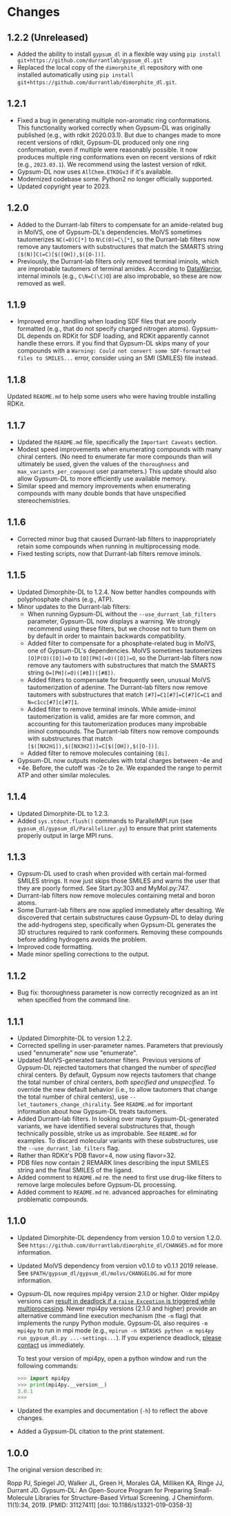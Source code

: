 Changes
=======


1.2.2 (Unreleased)
-----
* Added the ability to install `gypsum_dl` in a flexible way using
  `pip install git+https://github.com/durrantlab/gypsum_dl.git`
* Replaced the local copy of the `dimorphite_dl` repository with one
  installed automatically using
  `pip install git+https://github.com/durrantlab/dimorphite_dl.git`.

1.2.1
-----

* Fixed a bug in generating multiple non-aromatic ring conformations. This
  functionality worked correctly when Gypsum-DL was originally published (e.g.,
  with rdkit 2020.03.1). But due to changes made to more recent versions of
  rdkit, Gypsum-DL produced only one ring conformation, even if multiple were
  reasonably possible. It now produces multiple ring conformations even on
  recent versions of rdkit (e.g., `2023.03.1`). We recommend using the lastest
  version of rdkit.
* Gypsum-DL now uses `AllChem.ETKDGv3` if it's available.
* Modernized codebase some. Python2 no longer officially supported.
* Updated copyright year to 2023.

1.2.0
-----

* Added to the Durrant-lab filters to compensate for an amide-related bug in
  MolVS, one of Gypsum-DL's dependencies. MolVS sometimes tautomerizes
  `NC(=O)C[*]` to `N\C(O)=C\[*]`, so the Durrant-lab filters now remove any
  tautomers with substructures that match the SMARTS string
  `[$(N)]C(=C)[$([OH]),$([O-])]`.
* Previously, the Durrant-lab filters only removed terminal iminols, which are
  improbable tautomers of terminal amides. According to
  [DataWarrior](https://openmolecules.org/datawarrior/), internal iminols (e.g.,
  `C\N=C(\C)O`) are also improbable, so these are now removed as well.

1.1.9
-----

* Improved error handling when loading SDF files that are poorly formatted
  (e.g., that do not specify charged nitrogen atoms). Gypsum-DL depends on
  RDKit for SDF loading, and RDKit apparently cannot handle these errors. If
  you find that Gypsum-DL skips many of your compounds with a `Warning: Could
  not convert some SDF-formatted files to SMILES...` error, consider using an
  SMI (SMILES) file instead.

1.1.8
-----

Updated `README.md` to help some users who were having trouble installing
RDKit.

1.1.7
-----

* Updated the `README.md` file, specifically the `Important Caveats` section.
* Modest speed improvements when enumerating compounds with many chiral
  centers. (No need to enumerate far more compounds than will ultimately be
  used, given the values of the `thoroughness` and `max_variants_per_compound`
  user parameters.) This update should also allow Gypsum-DL to more
  efficiently use available memory.
* Similar speed and memory improvements when enumerating compounds with many
  double bonds that have unspecified stereochemistries.

1.1.6
-----

* Corrected minor bug that caused Durrant-lab filters to inappropriately
  retain some compounds when running in multiprocessing mode.
* Fixed testing scripts, now that Durrant-lab filters remove iminols.

1.1.5
-----

* Updated Dimorphite-DL to 1.2.4. Now better handles compounds with
  polyphosphate chains (e.g., ATP).
* Minor updates to the Durrant-lab filters:
  * When running Gypsum-DL without the `--use_durrant_lab_filters` parameter,
    Gypsum-DL now displays a warning. We strongly recommend using these
    filters, but we choose not to turn them on by default in order to maintain
    backwards compatibility.
  * Added filter to compensate for a phosphate-related bug in MolVS, one of
    Gypsum-DL's dependencies. MolVS sometimes tautomerizes `[O]P(O)([O])=O` to
    `[O][PH](=O)([O])=O`, so the Durrant-lab filters now remove any tautomers
    with substructures that match the SMARTS string `O=[PH](=O)([#8])([#8])`.
  * Added filters to compensate for frequently seen, unusual MolVS
    tautomerization of adenine. The Durrant-lab filters now remove tautomers
    with substructures that match `[#7]=C1[#7]=C[#7]C=C1` and
    `N=c1cc[#7]c[#7]1`.
  * Added filter to remove terminal iminols. While amide-iminol
    tautomerization is valid, amides are far more common, and accounting for
    this tautomerization produces many improbable iminol compounds. The
    Durrant-lab filters now remove compounds with substructures that match
    `[$([NX2H1]),$([NX3H2])]=C[$([OH]),$([O-])]`.
  * Added filter to remove molecules containing `[Bi]`.
* Gypsum-DL now outputs molecules with total charges between -4e and +4e.
  Before, the cutoff was -2e to 2e. We expanded the range to permit ATP and
  other similar molecules.

1.1.4
-----

* Updated Dimorphite-DL to 1.2.3.
* Added `sys.stdout.flush()` commands to ParallelMPI.run (see
  `gypsum_dl/gypsum_dl/Parallelizer.py`) to ensure that print statements
  properly output in large MPI runs.

1.1.3
-----

* Gypsum-DL used to crash when provided with certain mal-formed SMILES
  strings. It now just skips those SMILES and warns the user that they are
  poorly formed. See Start.py:303 and MyMol.py:747.
* Durrant-lab filters now remove molecules containing metal and boron atoms.
* Some Durrant-lab filters are now applied immediately after desalting. We
  discovered that certain substructures cause Gypsum-DL to delay during the
  add-hydrogens step, specifically when Gypsum-DL generates the 3D structures
  required to rank conformers. Removing these compounds before adding
  hydrogens avoids the problem.
* Improved code formatting.
* Made minor spelling corrections to the output.

1.1.2
-----

* Bug fix: thoroughness parameter is now correctly recognized as an int when
  specified from the command line.

1.1.1
-----

* Updated Dimorphite-DL to version 1.2.2.
* Corrected spelling in user-parameter names. Parameters that previously used
  "ennumerate" now use "enumerate".
* Updated MolVS-generated tautomer filters. Previous versions of Gypsum-DL
  rejected tautomers that changed the number of _specified_ chiral centers. By
  default, Gypsum now rejects tautomers that change the total number of chiral
  centers, _both specified and unspecified_. To override the new default
  behavior (i.e., to allow tautomers that change the total number of chiral
  centers), use `--let_tautomers_change_chirality`. See `README.md` for
  important information about how Gypsum-DL treats tautomers.
* Added Durrant-lab filters. In looking over many Gypsum-DL-generated
  variants, we have identified several substructures that, though technically
  possible, strike us as improbable. See `README.md` for examples. To discard
  molecular variants with these substructures, use the
  `--use_durrant_lab_filters` flag.
* Rather than RDKit's PDB flavor=4, now using flavor=32.
* PDB files now contain 2 REMARK lines describing the input SMILES string and
  the final SMILES of the ligand.
* Added comment to `README.md` re. the need to first use drug-like filters to
  remove large molecules before Gypsum-DL processing.
* Added comment to `README.md` re. advanced approaches for eliminating
  problematic compounds.

1.1.0
-----

* Updated Dimorphite-DL dependency from version 1.0.0 to version 1.2.0. See
  `https://github.com/durrantlab/dimorphite_dl/CHANGES.md` for more
  information.
* Updated MolVS dependency from version v0.1.0 to v0.1.1 2019 release. See
  `$PATH/gypsum_dl/gypsum_dl/molvs/CHANGELOG.md` for more information.
* Gypsum-DL now requires mpi4py version 2.1.0 or higher. Older mpi4py versions
  can [result in deadlock if a `raise Exception` is triggered while
  multiprocessing](https://mpi4py.readthedocs.io/en/stable/mpi4py.run.html).
  Newer mpi4py versions (2.1.0 and higher) provide an alternative command line
  execution mechanism (the `-m` flag) that implements the runpy Python module.
  Gypsum-DL also requires `-m mpi4py` to run in mpi mode (e.g., `mpirun -n
  $NTASKS python -m mpi4py run_gypsum_dl.py ...-settings...`). If you experience
  deadlock, [please contact](mailto:durrantj@pitt.edu) us immediately.

  To test your version of mpi4py, open a python window and run the following
  commands:

    ```python
    >>> import mpi4py
    >>> print(mpi4py.__version__)
    3.0.1
    >>>
    ```

* Updated the examples and documentation (`-h`) to reflect the above changes.
* Added a Gypsum-DL citation to the print statement.

1.0.0
-----

The original version described in:

Ropp PJ, Spiegel JO, Walker JL, Green H, Morales GA, Milliken KA, Ringe JJ,
Durrant JD. Gypsum-DL: An Open-Source Program for Preparing Small-Molecule
Libraries for Structure-Based Virtual Screening. J Cheminform. 11(1):34, 2019.
[PMID: 31127411] [doi: 10.1186/s13321-019-0358-3]

